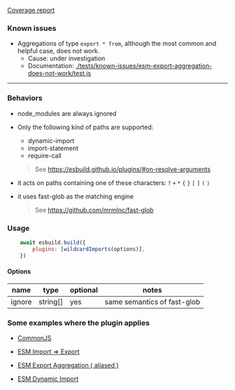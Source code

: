 
<a href="./coverage.txt">Coverage report</a>

### Known issues

- Aggregations of type `export * from`, although the most common and helpful case, does not work.
  - Cause: under investigation
  - Documentation: <a href="./tests/known-issues/esm-export-aggregation-does-not-work/test.js">./tests/known-issues/esm-export-aggregation-does-not-work/test.js</a>

---

### Behaviors

- node_modules are always ignored

- Only the following kind of paths are supported:
  - dynamic-import
  - import-statement
  - require-call

  > See https://esbuild.github.io/plugins/#on-resolve-arguments

- it acts on paths containing one of these characters: `?` `+` `*` `{` `}` `[` `]` `(` `)`

- it uses fast-glob as the matching engine

  > See https://github.com/mrmlnc/fast-glob

### Usage

```javascript
    await esbuild.build({
        plugins: [wildcardImports(options)],
    })
```

#### Options

| name | type | optional | notes |
|-|-|-|-|
| ignore | string[] | yes | same semantics of fast-glob |

### Some examples where the plugin applies

- <a href="./tests/cjs-require/test.js#L16">CommonJS</a>

- <a href="./tests/esm-import-export/test.js#L16">ESM Import => Export</a>

- <a href="./tests/esm-export-aggregation-with-alias/test.js#L16">ESM Export Aggregation ( aliased )</a>

- <a href="./tests/esm-dynamic-import/test.js#L16">ESM Dynamic Import</a>
